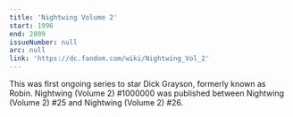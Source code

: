 ```yaml
---
title: 'Nightwing Volume 2'
start: 1996
end: 2009
issueNumber: null
arc: null
link: 'https://dc.fandom.com/wiki/Nightwing_Vol_2'
---
```


This was first ongoing series to star Dick Grayson, formerly known as Robin. Nightwing (Volume 2) #1000000 was published between Nightwing (Volume 2) #25 and Nightwing (Volume 2) #26.
